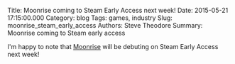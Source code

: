 Title: Moonrise coming to Steam Early Access next week!
Date: 2015-05-21 17:15:00.000
Category: blog
Tags: games, industry
Slug: moonrise_steam_early_access
Authors: Steve Theodore
Summary: Moonrise coming to Steam early access

I'm happy to note that [Moonrise](http://undeadlabs.com/2015/05/news/moonrise-coming-to-early-access-on-may-27/#more-7213) will be debuting on Steam Early Access next week! 

  


